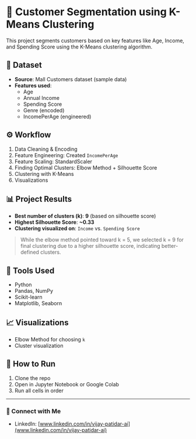 # 🧠 Customer Segmentation using K-Means Clustering

This project segments customers based on key features like Age, Income, and Spending Score using the K-Means clustering algorithm.

## 📁 Dataset
- **Source**: Mall Customers dataset (sample data)
- **Features used**:
  - Age
  - Annual Income
  - Spending Score
  - Genre (encoded)
  - IncomePerAge (engineered)

## ⚙️ Workflow

1. Data Cleaning & Encoding
2. Feature Engineering: Created `IncomePerAge`
3. Feature Scaling: StandardScaler
4. Finding Optimal Clusters: Elbow Method + Silhouette Score
5. Clustering with K-Means
6. Visualizations

## 📊 Project Results

- **Best number of clusters (k)**: **9** (based on silhouette score)
- **Highest Silhouette Score**: **~0.33**
- **Clustering visualized on**: `Income` vs. `Spending Score`

> While the elbow method pointed toward k = 5, we selected k = 9 for final clustering due to a higher silhouette score, indicating better-defined clusters.

## 📌 Tools Used

- Python
- Pandas, NumPy
- Scikit-learn
- Matplotlib, Seaborn

## 📈 Visualizations
- Elbow Method for choosing `k`
- Cluster visualization

## 🚀 How to Run

1. Clone the repo  
2. Open in Jupyter Notebook or Google Colab  
3. Run all cells in order

---

### 🤝 Connect with Me

- LinkedIn: [www.linkedin.com/in/vijay-patidar-ai](www.linkedin.com/in/vijay-patidar-ai)

